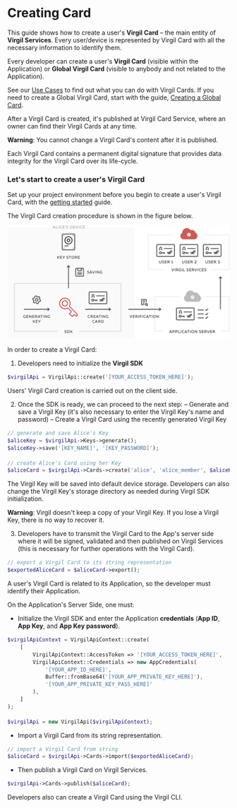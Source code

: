 # Creating Card

This guide shows how to create a user's **Virgil Card** – the main entity of **Virgil Services**.
Every user/device is represented by Virgil Card with all the necessary information to identify them.

Every developer can create a user's **Virgil Card** (visible within the Application) or **Global Virgil Card** (visible to anybody and not related to the Application).

See our [Use Cases](https://github.com/VirgilSecurity/virgil-sdk-php/tree/docs-review/docs/get-started) to find out what you can do with Virgil Cards. If you need to create a Global Virgil Card, start with the guide, [Creating a Global Card](/docs/guides/virgil-card/creating-global-card.md).

After a Virgil Card is created, it's published at Virgil Card Service, where an owner can find their Virgil Cards at any time.

**Warning**: You cannot change a Virgil Card's content after it is published.

Each Virgil Card contains a  permanent digital signature that provides data integrity for the Virgil Card over its life-cycle.



### Let's start to create a user's Virgil Card

Set up your project environment before you begin to create a user's Virgil Card, with the [getting started](/docs/guides/configuration/client-configuration.md) guide.


The Virgil Card creation procedure is shown in the figure below.

![Virgil Card Generation](/docs/img/Card_introduct.png "Create Virgil Card")


In order to create a Virgil Card:

1. Developers need to initialize the **Virgil SDK**

```php
$virgilApi = VirgilApi::create('[YOUR_ACCESS_TOKEN_HERE]');
```

Users' Virgil Card creation is carried out on the client side.

2. Once the SDK is ready, we can proceed to the next step:
  – Generate and save a Virgil Key (it's also necessary to enter the Virgil Key's name and password)
  – Create a Virgil Card using the recently generated Virgil Key


  ```php
  // generate and save Alice's Key
  $aliceKey = $virgilApi->Keys->generate();
  $aliceKey->save('[KEY_NAME]', '[KEY_PASSWORD]');

  // create Alice's Card using her Key
  $aliceCard = $virgilApi->Cards->create('alice', 'alice_member', $aliceKey);
  ```


The Virgil Key will be saved into default device storage. Developers can also change the Virgil Key's storage directory as needed during Virgil SDK initialization.

**Warning**: Virgil doesn't keep a copy of your Virgil Key. If you lose a Virgil Key, there is no way to recover it.

3. Developers have to transmit the Virgil Card to the App's server side where it will be signed, validated and then published on Virgil Services (this is necessary for further operations with the Virgil Card).

```php
// export a Virgil Card to its string representation
$exportedAliceCard = $aliceCard->export();
```

A user's Virgil Card is related to its Application, so the developer must identify their Application.

On the Application's Server Side, one must:

 - Initialize the Virgil SDK and enter the Application **credentials** (**App ID**, **App Key**, and **App Key password**).

 ```php
 $virgilApiContext = VirgilApiContext::create(
     [
         VirgilApiContext::AccessToken => '[YOUR_ACCESS_TOKEN_HERE]',
         VirgilApiContext::Credentials => new AppCredentials(
             '[YOUR_APP_ID_HERE]',
             Buffer::fromBase64('[YOUR_APP_PRIVATE_KEY_HERE]'),
             '[YOUR_APP_PRIVATE_KEY_PASS_HERE]'
         ),
     ]
 );

 $virgilApi = new VirgilApi($virgilApiContext);
 ```

-  Import a Virgil Card from its string representation.

```php
// import a Virgil Card from string
$aliceCard = $virgilApi->Cards->import($exportedAliceCard);
```


-  Then publish a Virgil Card on Virgil Services.

```php
$virgilApi->Cards->publish($aliceCard);
```

Developers also can create a Virgil Card using the Virgil CLI.
